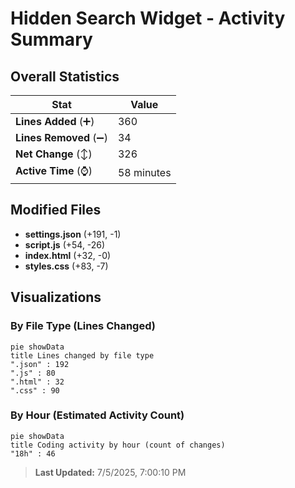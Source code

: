 # Hidden Search Widget - Activity Summary 

## Overall Statistics

| Stat                   | Value                                                             |
| ---------------------- | ----------------------------------------------------------------- |
| **Lines Added** (➕)   | 360                                          |
| **Lines Removed** (➖) | 34                                        |
| **Net Change** (↕)    | 326                |
| **Active Time** (⌚)   | 58 minutes |


## Modified Files
- **settings.json** (+191, -1)
- **script.js** (+54, -26)
- **index.html** (+32, -0)
- **styles.css** (+83, -7)

## Visualizations

### By File Type (Lines Changed)

```mermaid
pie showData
title Lines changed by file type
".json" : 192
".js" : 80
".html" : 32
".css" : 90
```

### By Hour (Estimated Activity Count)

```mermaid
pie showData
title Coding activity by hour (count of changes)
"18h" : 46
```


> **Last Updated:** 7/5/2025, 7:00:10 PM